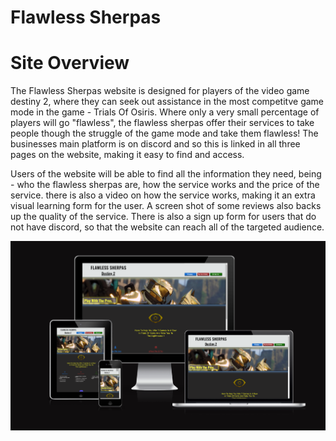 # **Flawless Sherpas**
# **Site Overview**
The Flawless Sherpas website is designed for players of the video game destiny 2, where they can seek out assistance in the most competitve game mode in the game - Trials Of Osiris. Where only a very small percentage of players will go "flawless", the flawless sherpas offer their services to take people though the struggle of the game mode and take them flawless! The businesses main platform is on discord and so this is linked in all three pages on the website, making it easy to find and access.  

Users of the website will be able to find all the information they need, being - who the flawless sherpas are, how the service works and the price of the service. there is also a video on how the service works, making it an extra visual learning form for the user. A screen shot of some reviews also backs up the quality of the service. There is also a sign up form for users that do not have discord, so that the website can reach all of the targeted audience. 

![Am I responsive screenshot](docs/screenshots/am-i-responsive.png)
